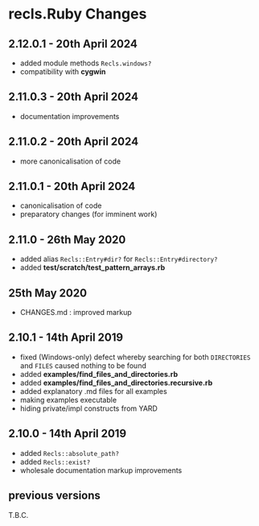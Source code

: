# **recls.Ruby** Changes

## 2.12.0.1 - 20th April 2024

* added module methods `Recls.windows?`
* compatibility with **cygwin**


## 2.11.0.3 - 20th April 2024

* documentation improvements


## 2.11.0.2 - 20th April 2024

* more canonicalisation of code


## 2.11.0.1 - 20th April 2024

* canonicalisation of code
* preparatory changes (for imminent work)


## 2.11.0 - 26th May 2020

* added alias `Recls::Entry#dir?` for `Recls::Entry#directory?`
* added **test/scratch/test_pattern_arrays.rb**


## 25th May 2020

* CHANGES.md : improved markup


## 2.10.1 - 14th April 2019

* fixed (Windows-only) defect whereby searching for both `DIRECTORIES` and `FILES` caused nothing to be found
* added **examples/find_files_and_directories.rb**
* added **examples/find_files_and_directories.recursive.rb**
* added explanatory .md files for all examples
* making examples executable
* hiding private/impl constructs from YARD


## 2.10.0 - 14th April 2019

* added `Recls::absolute_path?`
* added `Recls::exist?`
* wholesale documentation markup improvements


## previous versions

T.B.C.


<!-- ########################### end of file ########################### -->

